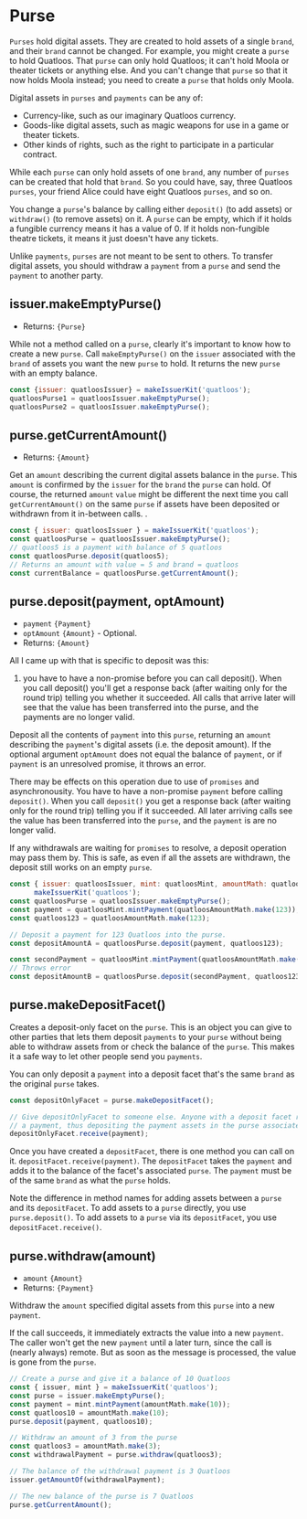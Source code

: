 # Purse
`Purses` hold digital assets. They are created to hold assets of a single `brand`,
and their `brand` cannot be changed. For example, you might create a `purse` to
hold Quatloos. That `purse` can only hold Quatloos; it can't hold Moola or theater
tickets or anything else. And you can't change that `purse` so that it now holds
Moola instead; you need to create a `purse` that holds only Moola.

Digital assets in `purses` and `payments` can be any of:
- Currency-like, such as our imaginary Quatloos currency.
- Goods-like digital assets, such as magic weapons for use in a game or theater tickets.
- Other kinds of rights, such as the right to participate in a particular contract.

While each `purse` can only hold assets of one `brand`, any number of `purses` can be
created that hold that `brand`. So you could have, say, three Quatloos `purses`, your
friend Alice could have eight Quatloos `purses`, and so on. 

You change a `purse`'s balance by calling either `deposit()` (to add assets)
or `withdraw()` (to remove assets) on it. A `purse` can be empty, which if it holds 
a fungible currency means it has a value of 0. If it holds non-fungible theatre tickets, 
it means it just doesn't have any tickets.

Unlike `payments`, `purses` are not meant to be sent to others. 
To transfer digital assets, you should withdraw a `payment` from a `purse` and
send the `payment` to another party.

## issuer.makeEmptyPurse()
- Returns: `{Purse}`

While not a method called on a `purse`, clearly it's important to know how
to create a new `purse`. Call `makeEmptyPurse()` on the `issuer` associated
with the `brand` of assets you want the new `purse` to hold. It returns the
new `purse` with an empty balance. 
```js
const {issuer: quatloosIssuer} = makeIssuerKit('quatloos');
quatloosPurse1 = quatloosIssuer.makeEmptyPurse();
quatloosPurse2 = quatloosIssuer.makeEmptyPurse();
```

## purse.getCurrentAmount()
- Returns: `{Amount}`

Get an `amount` describing the current digital assets balance in the `purse`.
This `amount` is confirmed by the `issuer` for the `brand` the `purse` can hold.
Of course, the returned `amount` `value` might be different the next time you
call `getCurrentAmount()` on the same `purse` if assets have been deposited or
withdrawn from it in-between calls. . 

```js
const { issuer: quatloosIssuer } = makeIssuerKit('quatloos');
const quatloosPurse = quatloosIssuer.makeEmptyPurse();
// quatloos5 is a payment with balance of 5 quatloos
const quatloosPurse.deposit(quatloos5);
// Returns an amount with value = 5 and brand = quatloos
const currentBalance = quatloosPurse.getCurrentAmount();
```

## purse.deposit(payment, optAmount)
- `payment` `{Payment}`
- `optAmount` `{Amount}` - Optional. 
- Returns: `{Amount}`

All I came up with that is specific to deposit was this:
1) you have to have a non-promise before you can call deposit(). When you call deposit() you'll get a response back (after waiting only for the round trip) telling you whether it succeeded. All calls that arrive later will see that the value has been transferred into the purse, and the payments are no longer valid.

Deposit all the contents of `payment` into this `purse`, returning an `amount` describing the
`payment`'s digital assets (i.e. the deposit amount). If the optional argument `optAmount` does not equal the balance of
`payment`, or if `payment` is an unresolved promise, it throws an error.

There may be effects on this operation due to use of `promises` and asynchronousity. You 
have to have a non-promise `payment` before calling `deposit()`. 
When you call `deposit()` you get a response back (after waiting only for the round trip) 
telling you if it succeeded. All later arriving calls see the value has been transferred 
into the `purse`, and the `payment` is are no longer valid.

If any withdrawals are waiting for `promises` to resolve, a deposit operation
may pass them by. This is safe, as even if all the assets are withdrawn, the
deposit still works on an empty `purse`.

```js
const { issuer: quatloosIssuer, mint: quatloosMint, amountMath: quatloosAmountMath } = 
      makeIssuerKit('quatloos');
const quatloosPurse = quatloosIssuer.makeEmptyPurse();
const payment = quatloosMint.mintPayment(quatloosAmountMath.make(123));
const quatloos123 = quatloosAmountMath.make(123);

// Deposit a payment for 123 Quatloos into the purse. 
const depositAmountA = quatloosPurse.deposit(payment, quatloos123);

const secondPayment = quatloosMint.mintPayment(quatloosAmountMath.make(100));
// Throws error
const depositAmountB = quatloosPurse.deposit(secondPayment, quatloos123);

```

## purse.makeDepositFacet()

Creates a deposit-only facet on the `purse`. This is an object you can give to other parties
that lets them deposit `payments` to your  `purse` without being able to withdraw assets from or check
the balance of the `purse`. This makes it a safe way to let other people send you `payments`.

You can only deposit a `payment` into a deposit facet that's the same `brand` as the original `purse`
takes.
 
```js
const depositOnlyFacet = purse.makeDepositFacet();

// Give depositOnlyFacet to someone else. Anyone with a deposit facet reference can tell it to receive
// a payment, thus depositing the payment assets in the purse associated with the deposit facet.
depositOnlyFacet.receive(payment);
```
Once you have created a `depositFacet`, there is one method you can call 
on it. `depositFacet.receive(payment)`. The `depositFacet` takes the `payment` 
and adds it to the balance of the facet's associated `purse`. The `payment` 
must be of the same `brand` as what the `purse` holds.

Note the difference in method names for adding assets between a `purse` and its `depositFacet`.
To add assets to a `purse` directly, you use `purse.deposit()`. To add assets
to a `purse` via its `depositFacet`, you use `depositFacet.receive()`.

## purse.withdraw(amount)
- `amount` `{Amount}`
- Returns: `{Payment}`

Withdraw the `amount` specified digital assets from this `purse` into a new `payment`.

If the call succeeds, it immediately extracts the value into a new `payment`. 
The caller won't get the new `payment` until a later turn, since the call is (nearly always) remote.
But as soon as the message is processed, the value is gone from the `purse`.

```js
// Create a purse and give it a balance of 10 Quatloos
const { issuer, mint } = makeIssuerKit('quatloos');
const purse = issuer.makeEmptyPurse();
const payment = mint.mintPayment(amountMath.make(10));
const quatloos10 = amountMath.make(10);
purse.deposit(payment, quatloos10);

// Withdraw an amount of 3 from the purse
const quatloos3 = amountMath.make(3);
const withdrawalPayment = purse.withdraw(quatloos3);

// The balance of the withdrawal payment is 3 Quatloos
issuer.getAmountOf(withdrawalPayment);

// The new balance of the purse is 7 Quatloos
purse.getCurrentAmount();
```
